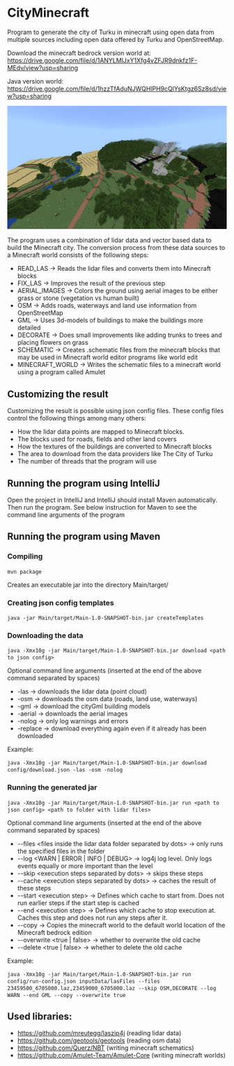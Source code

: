 # CityMinecraft

Program to generate the city of Turku in minecraft using open data from multiple sources
including open data offered by Turku and OpenStreetMap.

Download the minecraft bedrock version world at: https://drive.google.com/file/d/1ANYLMlJxY1Xfg4vZFJR9dnkfz1F-MEdv/view?usp=sharing

Java version world: https://drive.google.com/file/d/1hzzTfAduNJWQHlPH9cQlYsKtgz6Sz8sd/view?usp=sharing
 
![View of the city](imgs/example.png)

The program uses a combination of lidar data and vector based data to build the Minecraft city.
The conversion process from these data sources to a Minecraft world consists of the following steps:
- READ_LAS &rarr; Reads the lidar files and converts them into Minecraft blocks
- FIX_LAS &rarr; Improves the result of the previous step
- AERIAL_IMAGES &rarr; Colors the ground using aerial images to be either grass or stone (vegetation vs human built)
- OSM &rarr; Adds roads, waterways and land use information from OpenStreetMap
- GML &rarr; Uses 3d-models of buildings to make the buildings more detailed
- DECORATE &rarr; Does small improvements like adding trunks to trees and placing flowers on grass
- SCHEMATIC &rarr; Creates .schematic files from the minecraft blocks that may be used in Minecraft world editor programs like world edit
- MINECRAFT_WORLD &rarr; Writes the schematic files to a minecraft world using a program called Amulet

## Customizing the result
Customizing the result is possible using json config files.
These config files control the following things among many others:
- How the lidar data points are mapped to Minecraft blocks. 
- The blocks used for roads, fields and other land covers
- How the textures of the buildings are converted to Minecraft blocks
- The area to download from the data providers like The City of Turku
- The number of threads that the program will use
## Running the program using IntelliJ
Open the project in IntelliJ and IntelliJ should install Maven automatically. Then run the program.
See below instruction for Maven to see the command line arguments of the program

## Running the program using Maven

### Compiling
```
mvn package
```
Creates an executable jar into the directory Main/target/
### Creating json config templates
```
java -jar Main/target/Main-1.0-SNAPSHOT-bin.jar createTemplates
```

### Downloading the data
```
java -Xmx10g -jar Main/target/Main-1.0-SNAPSHOT-bin.jar download <path to json config>
```
Optional command line arguments (inserted at the end of the above command separated by spaces)
- -las &rarr; downloads the lidar data (point cloud)
- -osm &rarr; downloads the osm data (roads, land use, waterways)
- -gml &rarr; download the cityGml building models
- -aerial &rarr; downloads the aerial images
- -nolog &rarr; only log warnings and errors
- -replace &rarr; download everything again even if it already has been downloaded

Example:
```
java -Xmx10g -jar Main/target/Main-1.0-SNAPSHOT-bin.jar download config/download.json -las -osm -nolog
```

### Running the generated jar
```
java -Xmx10g -jar Main/target/Main-1.0-SNAPSHOT-bin.jar run <path to json config> <path to folder with lidar files>
```
Optional command line arguments (inserted at the end of the above command separated by spaces)
- --files <files inside the lidar data folder separated by dots\> &rarr; only runs the specified files in the folder
- --log <WARN | ERROR | INFO | DEBUG> &rarr; log4j log level. Only logs events  equally or more important than the level
- --skip <execution steps separated by dots\> &rarr; skips these steps
- --cache <execution steps separated by dots\> &rarr; caches the result of these steps
- --start <execution step\> &rarr; Defines which cache to start from. Does not run earlier steps if the start step is cached
- --end <execution step\> &rarr; Defines which cache to stop execution at. Caches this step and does not run any steps after it.
- --copy &rarr; Copies the minecraft world to the default world location of the Minecraft bedrock edition
- --overwrite <true | false\> &rarr; whether to overwrite the old cache
- --delete <true | false> &rarr; whether to delete the old cache

Example:
```
java -Xmx10g -jar Main/target/Main-1.0-SNAPSHOT-bin.jar run config/run-config.json inputData/lasFiles --files 23459500_6705000.laz,23459000_6705000.laz --skip OSM,DECORATE --log WARN --end GML --copy --overwrite true
```

## Used libraries:
- https://github.com/mreutegg/laszip4j (reading lidar data)
- https://github.com/geotools/geotools (reading osm data)
- https://github.com/Querz/NBT (writing minecraft schematics)
- https://github.com/Amulet-Team/Amulet-Core (writing minecraft worlds)
